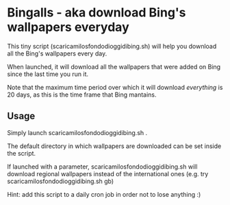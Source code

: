 # Bingalls - aka download Bing's wallpapers everyday #

This tiny script (scaricamilosfondodioggidibing.sh) will help you download all the Bing's wallpapers every day.

When launched, it will download all the wallpapers that were added on Bing since the last time you run it. 

Note that the maximum time period over which it will download *everything* is 20 days, as this is the time frame that Bing mantains.

## Usage ##
Simply launch scaricamilosfondodioggidibing.sh .

The default directory in which wallpapers are downloaded can be set inside the script.

If launched with a parameter, scaricamilosfondodioggidibing.sh will download regional wallpapers instead of the international ones (e.g. try scaricamilosfondodioggidibing.sh gb)


Hint: add this script to a daily cron job in order not to lose anything :)

